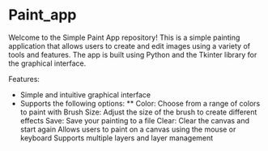 # Paint_app
Welcome to the Simple Paint App repository! This is a simple painting application that allows users to create and edit images using a variety of tools and features. The app is built using Python and the Tkinter library for the graphical interface.

Features:

* Simple and intuitive graphical interface
* Supports the following options:
** Color: Choose from a range of colors to paint with
Brush Size: Adjust the size of the brush to create different effects
Save: Save your painting to a file
Clear: Clear the canvas and start again
Allows users to paint on a canvas using the mouse or keyboard
Supports multiple layers and layer management
